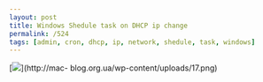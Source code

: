 ```yaml
---
layout: post
title: Windows Shedule task on DHCP ip change
permalink: /524
tags: [admin, cron, dhcp, ip, network, shedule, task, windows]
---
```


[![](http://mac-blog.org.ua/wp-content/uploads/17-300x257.png)](http://mac-
blog.org.ua/wp-content/uploads/17.png)


